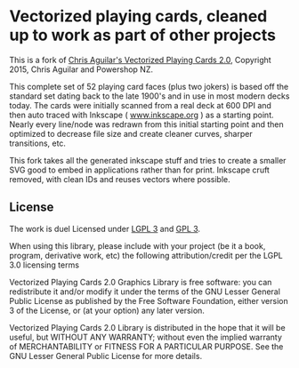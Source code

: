 Vectorized playing cards, cleaned up to work as part of other projects
================================================================================
This is a fork of [Chris Aguilar's Vectorized Playing Cards 2.0][FORK],
Copyright 2015, Chris Aguilar and Powershop NZ.

This complete set of 52 playing card faces (plus two jokers) is based off the
standard set dating  back to the late 1900's and in use in most modern decks
today. The cards were initially scanned from a real deck at 600 DPI and then
auto traced with Inkscape ( www.inkscape.org ) as a starting point. Nearly
every line/node was redrawn from this initial starting point and then optimized
to decrease file size and create cleaner curves, sharper transitions, etc.

This fork takes all the generated inkscape stuff and tries to create
a smaller SVG good to embed in applications rather than for print.
Inkscape cruft removed, with clean IDs and reuses vectors where possible.

  [FORK]: http://sourceforge.net/projects/vector-cards/

License
--------------------------------------------------------------------------------
The work is duel Licensed under [LGPL 3][LGPL] and [GPL 3][GPL].

  [GPL]: http://www.gnu.org/licenses/lgpl-3.0.en.html
  [LGPL]: http://www.gnu.org/copyleft/lesser.html

When using this library, please include with your project (be it a book,
program, derivative work, etc) the following attribution/credit per the
LGPL 3.0 licensing terms

Vectorized Playing Cards 2.0 Graphics Library is free software: you can
redistribute it and/or modify it under the terms of the GNU Lesser General
Public License as published by the Free Software Foundation, either version
3 of the License, or (at your option) any later version.

Vectorized Playing Cards 2.0 Library is distributed in the hope that it will be
useful, but WITHOUT ANY WARRANTY; without even the implied warranty of
MERCHANTABILITY or FITNESS FOR A PARTICULAR PURPOSE.  See the GNU Lesser
General Public License for more details.
